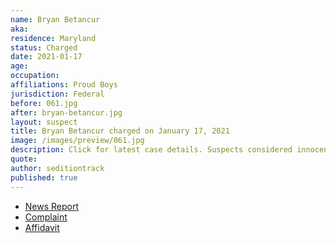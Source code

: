 ```yaml
---
name: Bryan Betancur
aka:
residence: Maryland
status: Charged
date: 2021-01-17
age:
occupation:
affiliations: Proud Boys
jurisdiction: Federal
before: 061.jpg
after: bryan-betancur.jpg
layout: suspect
title: Bryan Betancur charged on January 17, 2021
image: /images/preview/061.jpg
description: Click for latest case details. Suspects considered innocent until proven guilty.
quote:
author: seditiontrack
published: true
---
```


- [News Report](https://baltimore.cbslocal.com/2021/01/18/maryland-man-bryan-betancur-arrested-after-gps-monitor-places-him-at-us-capitol-during-riots-prosecutors-say/)
- [Complaint](https://www.justice.gov/opa/page/file/1355926/download)
- [Affidavit](https://www.justice.gov/opa/page/file/1355921/download)
